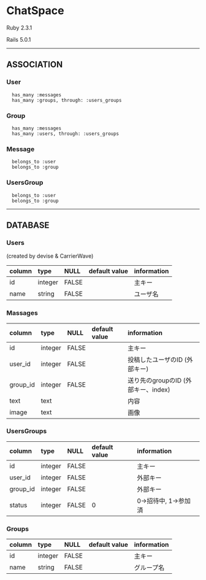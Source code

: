 # ChatSpace

Ruby 2.3.1

Rails 5.0.1

---

## ASSOCIATION

### User  
```
  has_many :messages  
  has_many :groups, through: :users_groups
```

### Group  
```
  has_many :messages  
  has_many :users, through: :users_groups
```

### Message  
```
  belongs_to :user  
  belongs_to :group
```

### UsersGroup  
```
  belongs_to :user  
  belongs_to :group
```
---

## DATABASE

### Users
(created by devise & CarrierWave)

| column   | type    | NULL | default value | information   |
|:---------|:--------|:-----|:--------------|:--------------|
| id       | integer | FALSE|               | 主キー         |
| name     | string  | FALSE|               | ユーザ名       |

### Massages
| column          | type    | NULL | default value | information                       |
|:----------------|:--------|:-----|:--------------|:----------------------------------|
| id              | integer | FALSE|               | 主キー                             |
| user_id         | integer | FALSE|               | 投稿したユーザのID (外部キー)         |
| group_id   | integer | FALSE|               | 送り先のgroupのID (外部キー、index) |
| text            | text    |      |               | 内容                               |
| image           | text    |      |               | 画像                               |

### UsersGroups
| column   | type    | NULL | default value | information        |
|:---------|:--------|:-----|:--------------|:-------------------|
| id       | integer | FALSE|               | 主キー              |
| user_id  | integer | FALSE|               | 外部キー            |
| group_id | integer | FALSE|               | 外部キー            |
| status   | integer | FALSE| 0             | 0->招待中, 1->参加済 |

### Groups
| column | type    | NULL | default value | information |
|:-------|:--------|:-----|:--------------|:------------|
| id     | integer | FALSE|               | 主キー       |
| name   | string  | FALSE|               | グループ名    |
